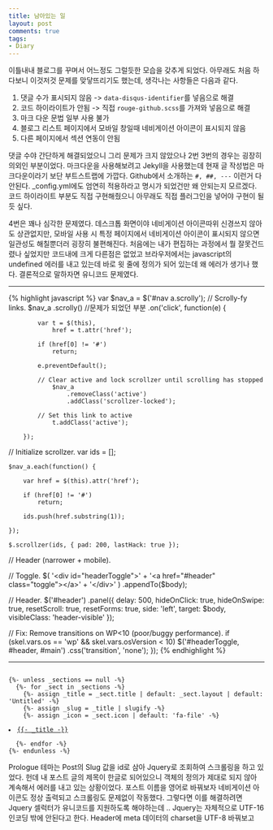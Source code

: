 ```yaml
---
title: 남아있는 일
layout: post
comments: true
tags:
- Diary
---
```

이틀내내 블로그를 꾸며서 어느정도 그럴듯한 모습을 갖추게 되었다. 아무래도 처음 하다보니 이것저것 문제를 맞닿뜨리기도 했는데, 생각나는 사항들은 다음과 같다.

<ol>
  <li>댓글 수가 표시되지 않음 -> <code>data-disqus-identifier</code>를 넣음으로 해결</li>
  <li>코드 하이라이트가 안됨 -> 직접 <code>rouge-github.scss</code>를 가져와 넣음으로 해결</li>
  <li>마크 다운 문법 일부 사용 불가</li>
  <li>블로그 리스트 페이지에서 모바일 창일때 네비게이션 아이콘이 표시되지 않음</li>
  <li>다른 페이지에서 섹션 연동이 안됨</li>
</ol>

댓글 수야 간단하게 해결되었으니 그리 문제가 크지 않았으나 2번 3번의 경우는 굉장히 의외인 부분이었다. 마크다운을 사용해보려고 Jekyll을 사용했는데 현재 글 작성법은 마크다운이라기 보단 부트스트랩에 가깝다. Github에서 소개하는 <code>#, ##, ---</code> 이런거 다 안된다. _config.yml에도 엄연히 적용하라고 명시가 되었건만 왜 안되는지 모르겠다. 코드 하이라이트 부분도 직접 구현해줬으니 아무래도 직접 플러그인을 넣어야 구현이 될듯 싶다.

4번은 꽤나 심각한 문제였다. 데스크톱 화면이야 네비게이션 아이콘따위 신경쓰지 않아도 상관없지만, 모바일 사용 시 특정 페이지에서 네비게이션 아이콘이 표시되지 않으면 일관성도 해칠뿐더러 굉장히 불편해진다. 처음에는 내가 편집하는 과정에서 뭘 잘못건드렸나 싶었지만 코드내에 크게 다른점은 없었고 브라우저에서는 javascript의 undefined 에러를 내고 있는데 바로 윗 줄에 정의가 되어 있는데 왜 에러가 생기나 했다. 결론적으로 말하자면 유니코드 문제였다.
<hr>
{% highlight javascript %}
var $nav_a = $('#nav a.scrolly');
// Scrolly-fy links.
	$nav_a
		.scrolly() //문제가 되었던 부분
		.on('click', function(e) {

			var t = $(this),
				href = t.attr('href');

			if (href[0] != '#')
				return;

			e.preventDefault();

			// Clear active and lock scrollzer until scrolling has stopped
				$nav_a
					.removeClass('active')
					.addClass('scrollzer-locked');

			// Set this link to active
				t.addClass('active');

		});

// Initialize scrollzer.
	var ids = [];

	$nav_a.each(function() {

		var href = $(this).attr('href');

		if (href[0] != '#')
			return;

		ids.push(href.substring(1));

	});

	$.scrollzer(ids, { pad: 200, lastHack: true });

// Header (narrower + mobile).

// Toggle.
	$(
		'<div id="headerToggle">' +
			'<a href="#header" class="toggle"></a>' +
		'</div>'
	)
		.appendTo($body);

// Header.
	$('#header')
		.panel({
			delay: 500,
			hideOnClick: true,
			hideOnSwipe: true,
			resetScroll: true,
			resetForms: true,
			side: 'left',
			target: $body,
			visibleClass: 'header-visible'
		});

// Fix: Remove transitions on WP<10 (poor/buggy performance).
	if (skel.vars.os == 'wp' && skel.vars.osVersion < 10)
		$('#headerToggle, #header, #main')
			.css('transition', 'none');
	});
{% endhighlight %}
<hr>
<code>
{%- unless _sections == null -%}
  {%- for _sect in _sections -%}
    {%- assign _title = _sect.title | default: _sect.layout | default: 'Untitled' -%}
    {%- assign _slug = _title | slugify -%}
    {%- assign _icon = _sect.icon | default: 'fa-file' -%}
    <li><a href="#{{- _slug  -}}" id="{{- _slug -}}-link" class="scrolly"><span class="icon {{ _icon }}">{{- _title -}}</span></a></li>
  {%- endfor -%}
{%- endunless -%}
</code>

Prologue 테마는 Post의 Slug 값을 id로 삼아 Jquery로 조회하여 스크롤링을 하고 있었다. 헌데 내 포스트 글의 제목이 한글로 되어있으니 객체의 정의가 제대로 되지 않아 계속해서 에러를 내고 있는 상황이었다. 포스트 이름을 영어로 바꿔보자 네비게이션 아이콘도 정상 출력되고 스크롤링도 문제없이 작동했다. 그렇다면 이를 해결하려면 Jquery 셀럭터가 유니코드를 지원하도록 해야하는데 .. Jquery는 자체적으로 UTF-16 인코딩 밖에 안된다고 한다. Header에 meta 데이터의 charset을 UTF-8 바꿔보고 <script> 자체에 인코딩 값을 설정해주기도 했지만 소용이 없었다. 시각을 달리하여 slug 값을 사용하지 않고 page의 ID 값을 넣어보기도 했으나 아이콘 미표시에 더해 스크롤 기능도 작동하지 않는다. 아무래도 해결에 시간이 걸릴듯.

5번은 에러는 아니고 욕심인데, Home에서 페이지마다 Section이 나눠지는 것처럼 다른 페이지에서도 그 기능을 사용하고 싶은데 이 테마에서는 나눠놓는 기능은 딱히 없고 Section 폴더에 넣으면 몽땅 Home에 반영이 되는듯 하다. 아니 애초에 Section이라는 파라미터를 어떻게 구현해놨는지는 몰라도 _config.yml에 <code>collections: [sections]</code> 한 줄만 달랑 적혀있는데 연동이 훌륭하게 잘된다. 저 []문법은 Jekyll 도큐먼트를 봐도 안적혀있는데 도통 어떻게 동작하는지 모르겠다. 대체 어떻게 동작하는걸까 .. 앞으로도 남은 일이 많다.
{% include comments.html %}
